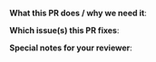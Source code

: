 <!--
  Thanks for sending a pull request!  Here are some tips for you:
  Please read: https://github.com/matepek/vscode-catch2-test-adapter/blob/master/CONTRIBUTING.md
-->

**What this PR does / why we need it**:

**Which issue(s) this PR fixes**:

<!--
  Example: Fixes #23, Fixes #24
-->

**Special notes for your reviewer**:
